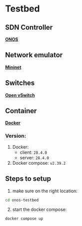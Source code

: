 # Testbed

## SDN Controller
[**ONOS**](https://opennetworking.org/onos/)


## Network emulator 
[**Mininet**](https://mininet.org/)

## Switches
[**Open vSwitch**](https://www.openvswitch.org/)

## Container
[**Docker**](https://www.docker.com/)
### Version:
1. Docker:
    - client: `28.4.0`
    - server: `28.4.0`
2. Docker compose: `v2.39.2`


## Steps to setup
1. make sure on the right location:
```bash
cd onos-testbed
```
2. start the docker compose:
```bash
docker compose up
```


